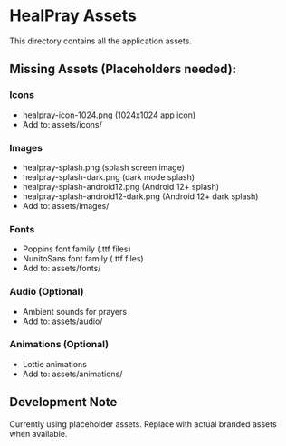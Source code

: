 # HealPray Assets

This directory contains all the application assets.

## Missing Assets (Placeholders needed):

### Icons
- healpray-icon-1024.png (1024x1024 app icon)
- Add to: assets/icons/

### Images  
- healpray-splash.png (splash screen image)
- healpray-splash-dark.png (dark mode splash)
- healpray-splash-android12.png (Android 12+ splash)
- healpray-splash-android12-dark.png (Android 12+ dark splash)
- Add to: assets/images/

### Fonts
- Poppins font family (.ttf files)
- NunitoSans font family (.ttf files)
- Add to: assets/fonts/

### Audio (Optional)
- Ambient sounds for prayers
- Add to: assets/audio/

### Animations (Optional)
- Lottie animations
- Add to: assets/animations/

## Development Note
Currently using placeholder assets. Replace with actual branded assets when available.